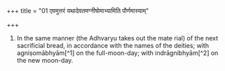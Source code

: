 +++
title = "01 एवमुत्तरं यथादेवतमग्नीषोमाभ्यामिति पौर्णमास्याम्"

+++
1. In the same manner (the Adhvaryu takes out the mate rial) of the next sacrificial bread, in accordance with the names of the deities; with agniṣomābhyām[^1] on the full-moon-day; with indrāgnibhyām[^2] on the new moon-day.  

[^1-2]: Instead of the word agnaye in the formula mentioned in I. 17.12.
